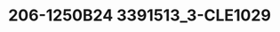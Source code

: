 ---
title: 206-1250B24 3391513_3-CLE1029
image: 206-1250B24 3391513_3-CLE1029.jpg
brand: outlet-sposo
layout: vestito
---